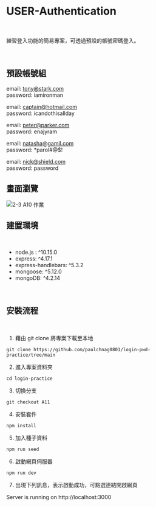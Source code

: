 # USER-Authentication

<br>

練習登入功能的簡易專案，可透過預設的帳號密碼登入。

<br>

## 預設帳號組

email: tony@stark.com
<br>
password: iamironman

email: captain@hotmail.com
<br>
password: icandothisallday

email: peter@parker.com
<br>
password: enajyram

email: natasha@gamil.com
<br>
password: \*parol#@$!

email: nick@shield.com
<br>
password: password

## 畫面瀏覽

![2-3 A10 作業](https://i.ibb.co/L0tbf9z/2021-07-14-11-58-41.png)

## 建置環境

<br>

- node.js : ^10.15.0
- express: ^4.17.1
- express-handlebars: ^5.3.2
- mongoose: ^5.12.0
- mongoDB: ^4.2.14

<br>

## 安裝流程

<br>

1. 藉由 git clone 將專案下載至本地
```
git clone https://github.com/paulchnag0801/login-pwd-practice/tree/main
```
2. 進入專案資料夾
```
cd login-practice
```
3. 切換分支
```
git checkout A11
```
4. 安裝套件
```
npm install
```
5. 加入種子資料
```
npm run seed
```
6. 啟動網頁伺服器
```
npm run dev
```
7. 出現下列訊息，表示啟動成功，可點選連結開啟網頁

Server is running on http://localhost:3000